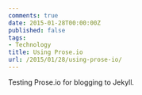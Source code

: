 ```yaml
---
comments: true
date: 2015-01-28T00:00:00Z
published: false
tags:
- Technology
title: Using Prose.io
url: /2015/01/28/using-prose-io/
---
```


Testing Prose.io for blogging to Jekyll.